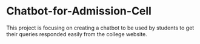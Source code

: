 # Chatbot-for-Admission-Cell
This project is focusing on creating a chatbot to be used by students to get their queries responded easily from the college website. 
